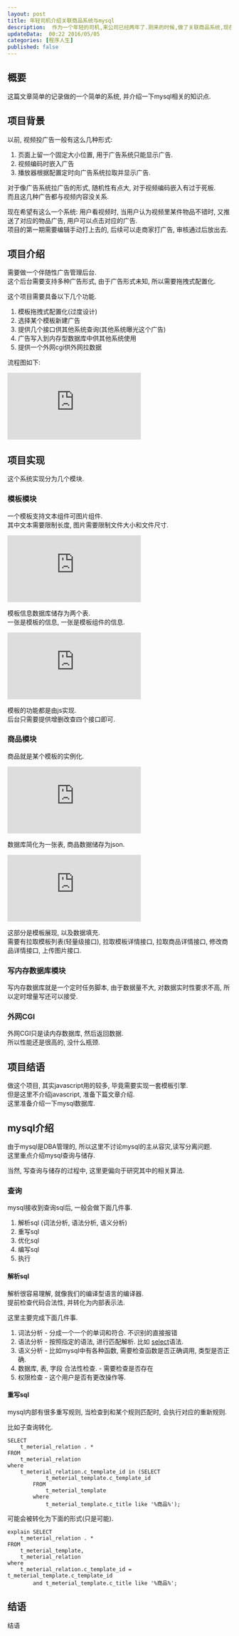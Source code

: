 ```yaml
---  
layout: post  
title: 年轻司机介绍关联商品系统与mysql
description:  作为一个年轻的司机,来公司已经两年了.刚来的时候,做了关联商品系统,现在简单介绍一下.    
updateData:  00:22 2016/05/05
categories: [程序人生]
published: false
---  
```


## 概要

这篇文章简单的记录做的一个简单的系统, 并介绍一下mysql相关的知识点.  

## 项目背景

以前, 视频投广告一般有这么几种形式:   

1. 页面上留一个固定大小位置, 用于广告系统只能显示广告.  
2. 视频编码时嵌入广告  
3. 播放器根据配置定时向广告系统拉取并显示广告.  

对于像广告系统拉广告的形式, 随机性有点大, 对于视频编码嵌入有过于死板.  
而且这几种广告都与视频内容没关系.  

现在希望有这么一个系统: 用户看视频时, 当用户认为视频里某件物品不错时, 又推送了对应的物品广告, 用户可以点击对应的广告.  
项目的第一期需要编辑手动打上去的, 后续可以走商家打广告, 审核通过后放出去.  


## 项目介绍

需要做一个伴随性广告管理后台.  
这个后台需要支持多种广告形式, 由于广告形式未知, 所以需要拖拽式配置化.  

这个项目需要具备以下几个功能.  

1. 模板拖拽式配置化(过度设计)  
2. 选择某个模板新建广告
3. 提供几个接口供其他系统查询(其他系统曝光这个广告)
4. 广告写入到内存型数据库中供其他系统使用  
5. 提供一个外网cgi供外网拉数据  

流程图如下:  

![](http://tiankonguse.com/lab/cloudLink/baidupan.php?url=/1915453531/2147261086.png)



## 项目实现

这个系统实现分为几个模块.  

### 模板模块

一个模板支持文本组件可图片组件.  
其中文本需要限制长度, 图片需要限制文件大小和文件尺寸.  


![](http://tiankonguse.com/lab/cloudLink/baidupan.php?url=/1915453531/3081596932.png)

模板信息数据库储存为两个表.    
一张是模板的信息, 一张是模板组件的信息.  

![](http://tiankonguse.com/lab/cloudLink/baidupan.php?url=/1915453531/3226317163.png)
 
 
模板的功能都是由js实现.  
后台只需要提供增删改查四个接口即可.  
 
 
### 商品模块

商品就是某个模板的实例化.  

![](http://tiankonguse.com/lab/cloudLink/baidupan.php?url=/1915453531/2444463596.png)


数据库简化为一张表, 商品数据储存为json.  

![](http://tiankonguse.com/lab/cloudLink/baidupan.php?url=/1915453531/1003092548.png)


这部分是模板展现, 以及数据填充.  
需要有拉取模板列表(轻量级接口), 拉取模板详情接口, 拉取商品详情接口, 修改商品详情接口, 上传图片接口.  

### 写内存数据库模块

写内存数据库就是一个定时任务脚本, 由于数据量不大, 对数据实时性要求不高, 所以定时增量写还可以接受.  


### 外网CGI

外网CGI只是读内存数据库, 然后返回数据.  
所以性能还是很高的, 没什么瓶颈.  


## 项目结语  

做这个项目, 其实javascript用的较多, 毕竟需要实现一套模板引擎.  
但是这里不介绍javascript, 准备下篇文章介绍.  
这里准备介绍一下mysql数据库.  

 
## mysql介绍

由于mysql是DBA管理的, 所以这里不讨论mysql的主从容灾,读写分离问题.  
这里重点介绍mysql查询与储存.  

当然, 写查询与储存的过程中, 这里更偏向于研究其中的相关算法.  


### 查询

mysql接收到查询sql后, 一般会做下面几件事.  

1. 解析sql (词法分析, 语法分析, 语义分析)
2. 重写sql
3. 优化sql
4. 编写sql
5. 执行


#### 解析sql

解析很容易理解, 就像我们的编译型语言的编译器.  
提前检查代码合法性, 并转化为内部表示法.  

这里主要完成下面几件事.  

1. 词法分析 - 分成一个一个的单词和符合. 不识别的直接报错
2. 语法分析 - 按照指定的语法, 进行匹配解析. 比如 [select](http://dev.mysql.com/doc/refman/5.7/en/select.html)语法.  
3. 语义分析 - 比如mysql中有各种函数, 需要检查函数是否正确调用, 类型是否正确.  
4. 数据库, 表, 字段 合法性检查. - 需要检查是否存在
5. 权限检查 - 这个用户是否有更改操作等.  


#### 重写sql

mysql内部有很多重写规则, 当检查到和某个规则匹配时, 会执行对应的重新规则.  

比如子查询转化.    

```
SELECT 
    t_meterial_relation . *
FROM
    t_meterial_relation
where
    t_meterial_relation.c_template_id in (SELECT 
            t_meterial_template.c_template_id
        FROM
            t_meterial_template
        where
            t_meterial_template.c_title like '%商品%');
```

可能会被转化为下面的形式(只是可能).  


```
explain SELECT 
    t_meterial_relation . *
FROM
    t_meterial_template,
    t_meterial_relation
where
    t_meterial_relation.c_template_id = t_meterial_template.c_template_id
        and t_meterial_template.c_title like '%商品%';
```






## 结语

结语  





